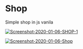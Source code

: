 # Shop
Simple shop in js vanila

<a href="https://ibb.co/pwCtBDb"><img src="https://i.ibb.co/yPLwcTd/Screenshot-2020-01-06-SHOP-1.png" alt="Screenshot-2020-01-06-SHOP-1" border="0"></a>



<a href="https://ibb.co/XLpny7H"><img src="https://i.ibb.co/DWkBG9d/Screenshot-2020-01-06-Shop.png" alt="Screenshot-2020-01-06-Shop" border="0"></a>
